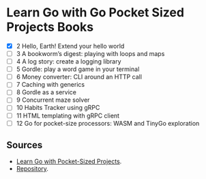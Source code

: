 # Learn Go with Go Pocket Sized Projects Books

- [x] 2 Hello, Earth! Extend your hello world
- [ ] 3 A bookworm’s digest: playing with loops and maps
- [ ] 4 A log story: create a logging library
- [ ] 5 Gordle: play a word game in your terminal
- [ ] 6 Money converter: CLI around an HTTP call
- [ ] 7 Caching with generics
- [ ] 8 Gordle as a service
- [ ] 9 Concurrent maze solver
- [ ] 10 Habits Tracker using gRPC
- [ ] 11 HTML templating with gRPC client
- [ ] 12 Go for pocket-size processors: WASM and TinyGo exploration

## Sources

- [Learn Go with Pocket-Sized Projects](https://www.manning.com/books/learn-go-with-pocket-sized-projects).
- [Repository](https://github.com/alienorlatour/tiny-go-projects).
